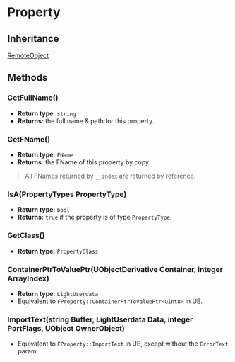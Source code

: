 # Property

## Inheritance
[RemoteObject](./remoteobject.md)

## Methods

### GetFullName()

- **Return type:** `string`
- **Returns:** the full name & path for this property.

### GetFName()

- **Return type:** `FName`
- **Returns:** the FName of this property by copy.
> All FNames returned by `__index` are returned by reference.

### IsA(PropertyTypes PropertyType)

- **Return type:** `bool`
- **Returns:** `true` if the property is of type `PropertyType`.

### GetClass()

- **Return type:** `PropertyClass`

### ContainerPtrToValuePtr(UObjectDerivative Container, integer ArrayIndex)

- **Return type:** `LightUserdata`
- Equivalent to `FProperty::ContainerPtrToValuePtr<uint8>` in UE.

### ImportText(string Buffer, LightUserdata Data, integer PortFlags, UObject OwnerObject)

- Equivalent to `FProperty::ImportText` in UE, except without the `ErrorText` param.